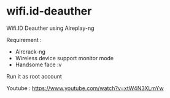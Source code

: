 # wifi.id-deauther
Wifi.ID Deauther using Aireplay-ng 

Requirement : 
- Aircrack-ng
- Wireless device support monitor mode
- Handsome face :v

Run it as root account

Youtube : https://www.youtube.com/watch?v=xtW4N3XLmYw
